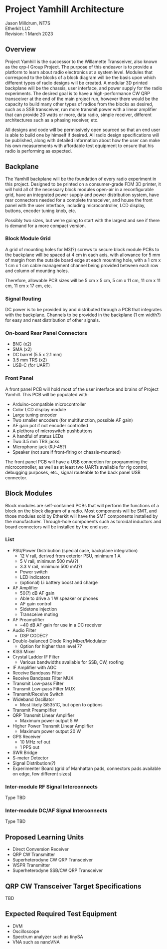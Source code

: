 # Project Yamhill Architecture
Jason Milldrum, NT7S<br/>
Etherkit LLC<br/>
Revision: 1 March 2023

## Overview
Project Yamhill is the successor to the Willamette Transceiver, also known as the qrp-l Group Project. The purpose of this endeavor is to provide a platform to learn about radio electronics at a system level. Modules that correspond to the blocks of a block diagram will be the basis upon which different types of radio designs will be created. A modular 3D printed backplane will be the chassis, user interface, and power supply for the radio experiments. The desired goal is to have a high-performance CW QRP transceiver at the end of the main project run, however there would be the capacity to build many other types of radios from the blocks as desired, such as a SSB transceiver, run more transmit power with a linear amplifier that can provide 20 watts or more, data radio, simple receiver, different architectures such as a phasing receiver, etc.

All designs and code will be permissively open sourced so that an end user is able to build one by himself if desired. All radio design specifications will be published, along with detailed information about how the user can make his own measurements with affordable test equipment to ensure that his radio is performing as expected.

## Backplane
The Yamhill backplane will be the foundation of every radio experiment in this project. Designed to be printed on a consumer-grade FDM 3D printer, it will hold all of the necessary block modules open-air in a reconfigurable grid, have an integrated power supply and power distribution system, have rear connectors needed for a complete transceiver, and house the front panel with the user interface, including microcontroller, LCD display, buttons, encoder tuning knob, etc.

Possibly two sizes, but we're going to start with the largest and see if there is demand for a more compact version.

### Block Module Grid
A grid of mounting holes for M3(?) screws to secure block module PCBs to the backplane will be spaced at 4 cm in each axis, with allowance for 5 mm of margin from the outside board edge at each mounting hole, with a 1 cm x 1 cm x 1 cm cable management channel being provided between each row and column of mounting holes.

Therefore, allowable PCB sizes will be 5 cm x 5 cm, 5 cm x 11 cm, 11 cm x 11 cm, 11 cm x 17 cm, etc.

### Signal Routing
DC power is to be provided by and distributed through a PCB that integrates with the backplane. Channels to be provided in the backplane (1 cm width?) for easy and neat distribution of other signals.

### On-board Rear Panel Connectors
- BNC (x2)
- SMA (x2)
- DC barrel (5.5 x 2.1 mm)
- 3.5 mm TRS (x2)
- USB-C (for UART)

### Front Panel
A front panel PCB will hold most of the user interface and brains of Project Yamhill. This PCB will be populated with:
- Arduino-compatible microcontroller
- Color LCD display module
- Large tuning encoder
- Two smaller encoders (for multifunction, possible AF gain)
- AF gain pot if not encoder controlled
- A plethora of microswitch pushbuttons
- A handful of status LEDs
- Two 3.5 mm TRS jacks
- Microphone jack (RJ-45?)
- Speaker (not sure if front-firing or chassis-mounted)

The front panel PCB will have a USB connection for programming the microcontroller, as well as at least two UARTs available for rig control, debugging purposes, etc., signal routeable to the back panel USB connector.

## Block Modules
Block modules are self-contained PCBs that will perform the functions of a block on the block diagram of a radio. Most components will be SMT, and those modules sold by Etherkit will have the SMT components installed by the manufacturer. Through-hole components such as toroidal inductors and board connectors will be installed by the end user.

### List
- PSU/Power Distribution (special case, backplane integration)
    - 12 V rail, derived from exterior PSU, minimum 1 A
    - 5 V rail, minimum 500 mA(?)
    - 3.3 V rail, minimum 500 mA(?)
    - Power switch
    - LED indicators
    - (optional) Li battery boost and charge
- AF Amplifier
    - 50(?) dB AF gain
    - Able to drive a 1 W speaker or phones
    - AF gain control
    - Sidetone injection
    - Transceive muting
- AF Preamplifier
    - ~40 dB AF gain for use in a DC receiver
- Audio Filter
    - DSP CODEC?
- Double-balanced Diode Ring Mixer/Modulator
    - Option for higher than level 7?
- KISS Mixer
- Crystal Ladder IF Filter
    - Various bandwidths available for SSB, CW, roofing
- IF Amplifier with AGC
- Receive Bandpass Filter
- Receive Bandpass Filter MUX
- Transmit Low-pass Filter
- Transmit Low-pass Filter MUX
- Transmit/Receive Switch
- Wideband Oscillator
    - Most likely Si5351C, but open to options
- Transmit Preamplifier
- QRP Transmit Linear Amplifier
    - Maximum power output 5 W
- Higher Power Transmit Linear Amplifier
    - Maximum power output 20 W
- GPS Receiver
    - 10 MHz ref out
    - 1 PPS out
- SWR Bridge
- S-meter Detector
- Signal Distribution(?)
- Experimenter Board (grid of Manhattan pads, connectors pads available on edge, few different sizes)

### Inter-module RF Signal Interconnects
Type TBD

### Inter-module DC/AF Signal Interconnects
Type TBD

## Proposed Learning Units
- Direct Conversion Receiver
- QRP CW Transmitter
- Superheterodyne CW QRP Transceiver
- WSPR Transmitter
- Superheterodyne SSB/CW QRP Transceiver

## QRP CW Transceiver Target Specifications
TBD

## Expected Required Test Equipment
- DVM
- Oscilloscope
- Spectrum analyzer such as tinySA
- VNA such as nanoVNA